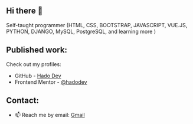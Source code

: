 ## Hi there 👋

<!--
**hadodev/hadodev** is a ✨ _special_ ✨ repository because its `README.md` (this file) appears on your GitHub profile.

Here are some ideas to get you started:

- 🔭 I’m currently working on ...
- 🌱 I’m currently learning ...
- 👯 I’m looking to collaborate on ...
- 🤔 I’m looking for help with ...
- 💬 Ask me about ...
- 📫 How to reach me: ...
- 😄 Pronouns: ...
- ⚡ Fun fact: ...
-->

Self-taught programmer (HTML, CSS, BOOTSTRAP, JAVASCRIPT, VUE.JS, PYTHON, DJANGO, MySQL, PostgreSQL, and learning more )

## Published work:

Check out my profiles:
- GitHub - [Hado Dev](https://github.com/hadodev)
- Frontend Mentor - [@hadodev](https://www.frontendmentor.io/profile/hadodev)

## Contact:
- 📫 Reach me by email: [Gmail](mailto:hado.dev.app@gmail.com)
